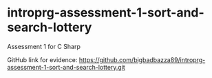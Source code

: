 # introprg-assessment-1-sort-and-search-lottery
Assessment 1 for C Sharp

GitHub link for evidence: https://github.com/bigbadbazza89/introprg-assessment-1-sort-and-search-lottery.git
